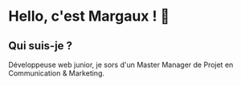 <!--
**Margarita13200/Margarita13200** is a ✨ _special_ ✨ repository because its `README.md` (this file) appears on your GitHub profile.

**Texte en gras
# : un h1

Here are some ideas to get you started:

- 🔭 I’m currently working on ...
- 🌱 I’m currently learning ...
- 👯 I’m looking to collaborate on ...
- 🤔 I’m looking for help with ...
- 💬 Ask me about ...
- 📫 How to reach me: ...
- 😄 Pronouns: ...
- ⚡ Fun fact: ...
-->

# Hello, c'est Margaux ! 👋


## Qui suis-je ? 

Développeuse web junior, je sors d'un Master Manager de Projet en Communication & Marketing.
